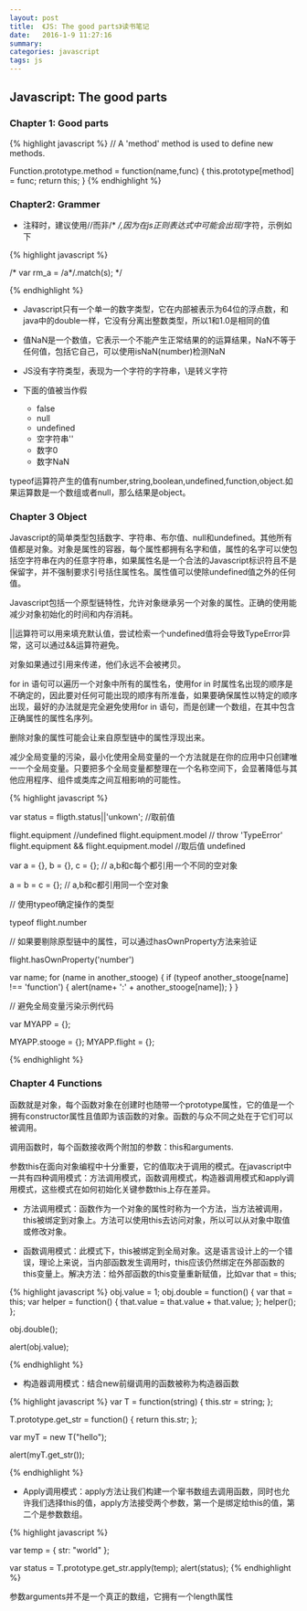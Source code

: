 ```yaml
---
layout: post
title:  《JS: The good parts》读书笔记
date:   2016-1-9 11:27:16
summary:
categories: javascript
tags: js
---
```


## Javascript: The good parts

### Chapter 1: Good parts

{% highlight javascript %}
// A 'method' method is used to define new methods.

Function.prototype.method = function(name,func) {
    this.prototype[method] = func;
    return this;
}
{% endhighlight %}

### Chapter2: Grammer

- 注释时，建议使用//而非/* */,因为在js正则表达式中可能会出现*/字符，示例如下

{% highlight javascript %}

/*
    var rm_a = /a*/.match(s);
 */

{% endhighlight %}

- Javascript只有一个单一的数字类型，它在内部被表示为64位的浮点数，和java中的double一样，它没有分离出整数类型，所以1和1.0是相同的值

- 值NaN是一个数值，它表示一个不能产生正常结果的的运算结果，NaN不等于任何值，包括它自己，可以使用isNaN(number)检测NaN

- JS没有字符类型，表现为一个字符的字符串，\是转义字符

- 下面的值被当作假
    - false
    - null
    - undefined
    - 空字符串''
    - 数字0
    - 数字NaN

typeof运算符产生的值有number,string,boolean,undefined,function,object.如果运算数是一个数组或者null，那么结果是object。


### Chapter 3 Object

Javascript的简单类型包括数字、字符串、布尔值、null和undefined。其他所有值都是对象。对象是属性的容器，每个属性都拥有名字和值，属性的名字可以使包括空字符串在内的任意字符串，如果属性名是一个合法的Javascript标识符且不是保留字，并不强制要求引号括住属性名。属性值可以使除undefined值之外的任何值。

Javascript包括一个原型链特性，允许对象继承另一个对象的属性。正确的使用能减少对象初始化的时间和内存消耗。

||运算符可以用来填充默认值，尝试检索一个undefined值将会导致TypeError异常，这可以通过&&运算符避免。

对象如果通过引用来传递，他们永远不会被拷贝。


for in 语句可以遍历一个对象中所有的属性名，使用for in 时属性名出现的顺序是不确定的，因此要对任何可能出现的顺序有所准备，如果要确保属性以特定的顺序出现，最好的办法就是完全避免使用for in 语句，而是创建一个数组，在其中包含正确属性的属性名序列。

删除对象的属性可能会让来自原型链中的属性浮现出来。

减少全局变量的污染，最小化使用全局变量的一个方法就是在你的应用中只创建唯一一个全局变量。只要把多个全局变量都整理在一个名称空间下，会显著降低与其他应用程序、组件或类库之间互相影响的可能性。


{% highlight javascript %}

var status = fligth.status||'unkown';   //取前值

flight.equipment  //undefined
flight.equipment.model  // throw 'TypeError'
flight.equipment && flight.equipment.model  //取后值 undefined

var a = {}, b = {}, c = {};   // a,b和c每个都引用一个不同的空对象

a = b = c = {};  // a,b和c都引用同一个空对象

// 使用typeof确定操作的类型

typeof flight.number

// 如果要剔除原型链中的属性，可以通过hasOwnProperty方法来验证

flight.hasOwnProperty('number')

var name;
for (name in another_stooge) {
    if (typeof another_stooge[name] !== 'function') {
    alert(name+ ':' + another_stooge[name]);
}
}


// 避免全局变量污染示例代码

var MYAPP = {};

MYAPP.stooge = {};
MYAPP.flight = {};

{% endhighlight %}


### Chapter 4 Functions

函数就是对象，每个函数对象在创建时也随带一个prototype属性，它的值是一个拥有constructor属性且值即为该函数的对象。函数的与众不同之处在于它们可以被调用。

调用函数时，每个函数接收两个附加的参数：this和arguments.

参数this在面向对象编程中十分重要，它的值取决于调用的模式。在javascript中一共有四种调用模式：方法调用模式，函数调用模式，构造器调用模式和apply调用模式，这些模式在如何初始化关键参数this上存在差异。

- 方法调用模式：函数作为一个对象的属性时称为一个方法，当方法被调用，this被绑定到对象上。方法可以使用this去访问对象，所以可以从对象中取值或修改对象。

- 函数调用模式：此模式下，this被绑定到全局对象。这是语言设计上的一个错误，理论上来说，当内部函数发生调用时，this应该仍然绑定在外部函数的this变量上。解决方法：给外部函数的this变量重新赋值，比如var that = this;

{% highlight javascript %}
obj.value = 1;
obj.double = function() {
    var that = this;
    var helper = function() {
    that.value = that.value + that.value;
};
    helper();
};

obj.double();

alert(obj.value);

{% endhighlight %}

- 构造器调用模式：结合new前缀调用的函数被称为构造器函数

{% highlight javascript %}
var T = function(string) {
    this.str = string;
};

T.prototype.get_str = function() {
    return this.str;
};

var myT = new T("hello");

alert(myT.get_str());


{% endhighlight %}

- Apply调用模式：apply方法让我们构建一个窜书数组去调用函数，同时也允许我们选择this的值，apply方法接受两个参数，第一个是绑定给this的值，第二个是参数数组。

{% highlight javascript %}

var temp = {
    str: "world"
};

var status = T.prototype.get_str.apply(temp);
alert(status);
{% endhighlight %}




参数arguments并不是一个真正的数组，它拥有一个length属性
